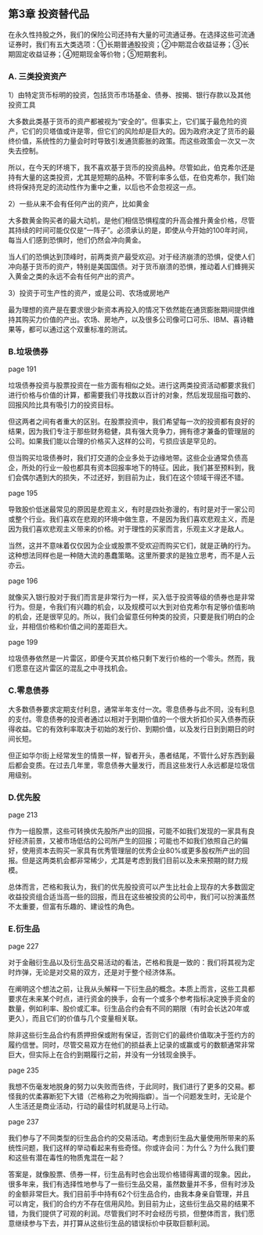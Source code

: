 ## 第3章 投资替代品

在永久性持股之外，我们的保险公司还持有大量的可流通证券。在选择这些可流通证券时，我们有五大类选项：①长期普通股投资；②中期混合收益证券；③长期固定收益证券；④短期现金等价物；⑤短期套利。

### A. 三类投资资产

1）由特定货币标明的投资，包括货币市场基金、债券、按揭、银行存款以及其他投资工具

大多数此类基于货币的资产都被视为“安全的”。但事实上，它们属于最危险的资产，它们的贝塔值或许是零，但它们的风险却是巨大的。因为政府决定了货币的最终价值，系统性的力量会时时导致引发通货膨胀的政策。而这些政策会一次又一次失去控制。

所以，在今天的环境下，我不喜欢基于货币的投资品种。尽管如此，伯克希尔还是持有大量的这类投资，尤其是短期的品种。不管利率多么低，在伯克希尔，我们始终将保持充足的流动性作为重中之重，以后也不会忽视这一点。

2）一些从来不会有任何产出的资产，比如黄金

大多数黄金购买者的最大动机，是他们相信恐惧程度的升高会推升黄金价格，尽管其持续的时间可能仅仅是“一阵子”。必须承认的是，即使从今开始的100年时间，每当人们感到恐惧时，他们仍然会冲向黄金。

当人们的恐惧达到顶峰时，前两类资产最受欢迎。对于经济崩溃的恐惧，促使人们冲向基于货币的资产，特别是美国国债。对于货币崩溃的恐惧，推动着人们蜂拥买入黄金之类的永远不会有任何产出的资产。

3）投资于可生产性的资产，或是公司、农场或房地产

最为理想的资产是在要求很少新资本再投入的情况下依然能在通货膨胀期间提供维持其购买力价值的产出。农场、房地产，以及很多公司像可口可乐、IBM、喜诗糖果等，都可以通过这个双重标准的测试。

### B.垃圾债券

page 191

垃圾债券投资与股票投资在一些方面有相似之处。进行这两类投资活动都要求我们进行价格与价值的计算，都需要我们寻找数以百计的对象，然后发现屈指可数的、回报风险比具有吸引力的投资目标。

但这两者之间有者重大的区别。在股票投资中，我们希望每一次的投资都有良好的结果，因为我们专注于那些财务稳健，具有强大竞争力，拥有德才兼备的管理层的公司。如果我们能以合理的价格买入这样的公司，亏损应该是罕见的。

但当购买垃圾债券时，我们打交道的企业多处于边缘地带。这些企业通常负债高企，所处的行业一般也都具有资本回报率地下的特征。因此，我们甚至预料到，我们会偶尔遇到大的损失，不过还好，到目前为止，我们在这个领域干得还不错。

page 195

导致股价低迷最常见的原因是悲观主义，有时是四处弥漫的，有时是对于一家公司或整个行业。我们喜欢在悲观的环境中做生意，不是因为我们喜欢悲观主义，而是因为我们喜欢悲观主义带来的价格。对于理性的买家而言，乐观主义才是敌人。

当然，这并不意味着仅仅因为企业或股票不受欢迎而购买它们，就是正确的行为。这种想法同样也是一种随大流的愚蠢策略。这里所要求的是独立思考，而不是人云亦云。

page 196

就像买入银行股对于我们而言是非常行为一样，买入低于投资等级的债券也是非常行为。但是，令我们有兴趣的机会，以及规模可以大到对伯克希尔有足够价值影响的机会，还是很罕见的。所以，我们会留意任何种类的投资，只要是我们明白的企业，并相信价格和价值之间的差距巨大。

page 199

垃圾债券依然是一片雷区，即便今天其价格只剩下发行价格的一个零头。然而，我们愿意在这片雷区的混乱之中寻找机会。

### C.零息债券

大多数债券要求定期支付利息，通常半年支付一次。零息债券与此不同，没有利息的支付。零息债券的投资者通过以相对于到期价值的一个很大折扣价买入债券而获得收益。它的有效利率取决于初始的发行价、到期价值，以及发行日到到期日的时间长短。

但正如华尔街上经常发生的情景一样，智者开头，愚者结尾，不管什么好东西到最后都会变质。在过去几年里，零息债券大量发行，而且这些发行人永远都是垃圾信用级别。

### D.优先股

page 213

作为一组股票，这些可转换优先股所产出的回报，可能不如我们发现的一家具有良好经济前景，又被市场低估的公司所产生的回报；可能也不如我们依照自己的偏好，使用资本去购买一家具有优秀管理层的优秀企业80%或更多股权所产出的回报。但是这两类机会都非常稀少，尤其是考虑到我们目前以及未来预期的财力规模。

总体而言，芒格和我认为，我们的优先股投资可以产生比社会上现存的大多数固定收益投资组合适当高一些的回报，而且在这些被投资的公司中，我们可以扮演虽然不太重要，但富有乐趣的、建设性的角色。

### E.衍生品

page 227

对于金融衍生品以及衍生品交易活动的看法，芒格和我是一致的：我们将其视为定时炸弹，无论是对交易的双方，还是对于整个经济体系。

在阐明这个想法之前，让我从头解释一下衍生品的概念。本质上而言，这些工具都要求在未来某个时点，进行资金的换手，会有一个或多个参考指标决定换手资金的数量，例如利率、股价或汇率。衍生品合约会有不同的期限（有时会长达20年或更久），而且它们的价值与几个变量相关联。

除非这些衍生品合约有质押担保或附有保证，否则它们的最终价值取决于签约方的履约信誉。同时，尽管交易双方在他们的损益表上记录的或赢或亏的数额通常非常巨大，但实际上在合约到期履行之前，并没有一分钱现金换手。

page 235

我想不伤毫发地脱身的努力以失败而告终，于此同时，我们进行了更多的交易。都怪我的优柔寡断犯下大错（芒格称之为吮拇指癖）。当一个问题发生时，无论是个人生活还是商业活动，行动的最佳时机就是马上行动。

page 237

我们参与了不同类型的衍生品合约的交易活动。考虑到衍生品大量使用所带来的系统性问题，我们这样的举动看起来有些奇怪。你或许会问：为什么？为什么我们要和这些有潜在毒性的物质鬼混在一起？

答案是，就像股票、债券一样，衍生品有时也会出现价格错得离谱的现象。因此，很多年来，我们有选择性地参与了一些衍生品交易，虽然数量并不多，但有时涉及的金额非常巨大。我们目前手中持有62个衍生品合约，由我本身亲自管理，并且可以肯定，我们的合约方不存在信用风险。到目前为止，这些衍生品交易的结果不错，为我们提供了可观的利润。尽管我们时不时会经历亏损，但整体而言，我们愿意继续参与下去，并打算从这些衍生品的错误标价中获取巨额利润。

